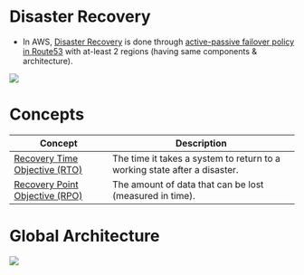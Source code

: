 # Disaster Recovery
- In AWS, [Disaster Recovery](https://en.wikipedia.org/wiki/Disaster_recovery) is done through [active-passive failover policy in Route53](https://github.com/Anshul619/AWS-Services/tree/main/16_NetworkingAndContentDelivery/1_EdgeNetworking/AmazonRoute53/Readme.md#failover-routing-policy) with at-least 2 regions (having same components & architecture).

![](https://d2908q01vomqb2.cloudfront.net/fc074d501302eb2b93e2554793fcaf50b3bf7291/2021/04/02/Figure-2.png)

# Concepts

| Concept                                                                                                                      | Description                                                               |
|------------------------------------------------------------------------------------------------------------------------------|---------------------------------------------------------------------------|
| [Recovery Time Objective (RTO)](https://docs.aws.amazon.com/whitepapers/latest/microservices-on-aws/disaster-recovery.html)  | The time it takes a system to return to a working state after a disaster. |
| [Recovery Point Objective (RPO)](https://docs.aws.amazon.com/whitepapers/latest/microservices-on-aws/disaster-recovery.html) | The amount of data that can be lost (measured in time).                   |

# Global Architecture

![](https://github.com/Anshul619/AWS-Services/tree/main/1_Databases/AmazonRDS/assets/AuroraGlobalDB/aurora_global_database_img.png)